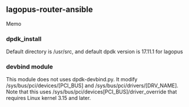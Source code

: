 

## lagopus-router-ansible

Memo

### dpdk_install

Default directory is /usr/src, and default dpdk version is 17.11.1 for
lagopus


### devbind module

This module does not uses dpdk-devbind.py. It modify
/sys/bus/pci/devices/[PCI_BUS] and /sys/bus/pci/drivers/[DRV_NAME].
Note that this uses /sys/bus/pci/devices[PCI_BUS]/driver_override that
requires Linux kernel 3.15 and later.


